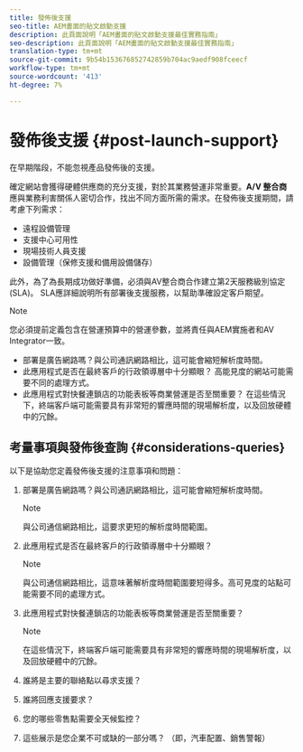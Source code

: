 ```yaml
---
title: 發佈後支援
seo-title: AEM畫面的貼文啟動支援
description: 此頁面說明「AEM畫面的貼文啟動支援最佳實務指南」
seo-description: 此頁面說明「AEM畫面的貼文啟動支援最佳實務指南」
translation-type: tm+mt
source-git-commit: 9b54b153676852742859b704ac9aedf908fceecf
workflow-type: tm+mt
source-wordcount: '413'
ht-degree: 7%

---
```



# 發佈後支援 {#post-launch-support}


在早期階段，不能忽視產品發佈後的支援。

確定網站會獲得硬體供應商的充分支援，對於其業務營運非常重要。**A/V 整合商**&#x200B;應與業務利害關係人密切合作，找出不同方面所需的需求。在發佈後支援期間，請考慮下列需求：

* 遠程設備管理
* 支援中心可用性
* 現場技術人員支援
* 設備管理（保修支援和備用設備儲存）

此外，為了為長期成功做好準備，必須與AV整合商合作建立第2天服務級別協定(SLA)。 SLA應詳細說明所有部署後支援服務，以幫助準確設定客戶期望。

>[!NOTE]
>
>您必須提前定義包含在營運預算中的營運參數，並將責任與AEM實施者和AV Integrator一致。
>
>* 部署是廣告網路嗎？與公司通訊網路相比，這可能會縮短解析度時間。
>* 此應用程式是否在最終客戶的行政領導層中十分顯眼？ 高能見度的網站可能需要不同的處理方式。
>* 此應用程式對快餐連鎖店的功能表板等商業營運是否至關重要？ 在這些情況下，終端客戶端可能需要具有非常短的響應時間的現場解析度，以及回放硬體中的冗餘。


## 考量事項與發佈後查詢 {#considerations-queries}

以下是協助您定義發佈後支援的注意事項和問題：

1. 部署是廣告網路嗎？與公司通訊網路相比，這可能會縮短解析度時間。
 
   >[!NOTE]
   >
   > 與公司通信網路相比，這要求更短的解析度時間範圍。

1. 此應用程式是否在最終客戶的行政領導層中十分顯眼？

   >[!NOTE]
   >
   > 與公司通信網路相比，這意味著解析度時間範圍要短得多。高可見度的站點可能需要不同的處理方式。

1. 此應用程式對快餐連鎖店的功能表板等商業營運是否至關重要？

   >[!NOTE]
   >
   > 在這些情況下，終端客戶端可能需要具有非常短的響應時間的現場解析度，以及回放硬體中的冗餘。

1. 誰將是主要的聯絡點以尋求支援？

1. 誰將回應支援要求？

1. 您的哪些零售點需要全天候監控？

1. 這些展示是您企業不可或缺的一部分嗎？ （即，汽車配置、銷售警報）
